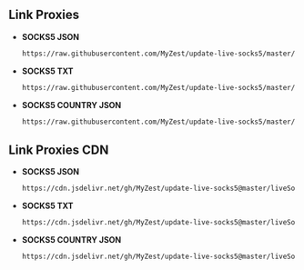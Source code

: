

## Link Proxies

  - **SOCKS5 JSON**
    ```bash
    https://raw.githubusercontent.com/MyZest/update-live-socks5/master/liveSocks5Group.json
    ```
    
  - **SOCKS5 TXT**
    ```bash
    https://raw.githubusercontent.com/MyZest/update-live-socks5/master/liveSocks5.txt
    ```
    
  - **SOCKS5 COUNTRY JSON**
    ```bash
    https://raw.githubusercontent.com/MyZest/update-live-socks5/master/liveSocks5Group.json
    ```



## Link Proxies CDN

  - **SOCKS5 JSON**
    ```bash
    https://cdn.jsdelivr.net/gh/MyZest/update-live-socks5@master/liveSocks5Group.json
    ```
    
  - **SOCKS5 TXT**
    ```bash
    https://cdn.jsdelivr.net/gh/MyZest/update-live-socks5@master/liveSocks5.txt
    ```
    
  - **SOCKS5 COUNTRY JSON**
    ```bash
    https://cdn.jsdelivr.net/gh/MyZest/update-live-socks5@master/liveSocks5Group.json
    ```

    